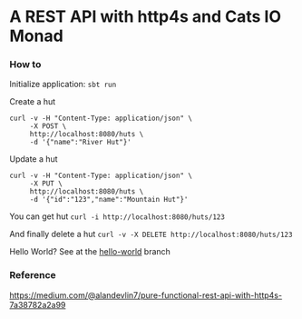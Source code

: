 # A REST API with http4s and Cats IO Monad

### How to

Initialize application: `sbt run`

Create a hut
```shell
curl -v -H "Content-Type: application/json" \
     -X POST \
     http://localhost:8080/huts \
     -d '{"name":"River Hut"}'
```

Update a hut
```shell
curl -v -H "Content-Type: application/json" \
     -X PUT \
     http://localhost:8080/huts \
     -d '{"id":"123","name":"Mountain Hut"}'
```

You can get hut `curl -i http://localhost:8080/huts/123`

And finally delete a hut `curl -v -X DELETE http://localhost:8080/huts/123`

Hello World? See at the [hello-world](hello-world) branch

### Reference

https://medium.com/@alandevlin7/pure-functional-rest-api-with-http4s-7a38782a2a99
